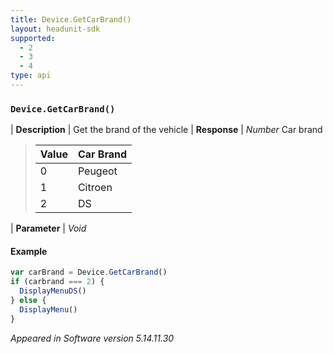 ```yaml
---
title: Device.GetCarBrand()
layout: headunit-sdk
supported:
  - 2
  - 3
  - 4
type: api
---
```


### `Device.GetCarBrand()`

| **Description** | Get the brand of the vehicle
| **Response** | *Number* Car brand 

> Value | Car Brand
> ----|----
> 0 | Peugeot
> 1 | Citroen
> 2 | DS

| **Parameter**   | *Void*

#### Example

```javascript
var carBrand = Device.GetCarBrand()
if (carbrand === 2) {
  DisplayMenuDS()
} else {
  DisplayMenu()
}
```

*Appeared in Software version 5.14.11.30*